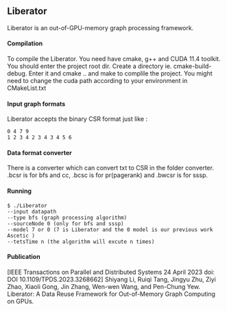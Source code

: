 ## Liberator
Liberator is an out-of-GPU-memory graph processing framework.

#### Compilation
To compile the Liberator. You need have cmake, g++ and CUDA 11.4 toolkit. 
You should enter the project root dir. 
Create a directory ie. cmake-build-debug. 
Enter it and cmake .. and make to complile the project.
You might need to change the cuda path according to your environment in CMakeList.txt

#### Input graph formats
Liberator accepts the binary CSR format just like :
```
0 4 7 9
1 2 3 4 2 3 4 3 4 5 6
```
#### Data format converter
There is a converter which can convert txt to CSR in the folder converter.
.bcsr is for bfs and cc, .bcsc is for pr(pagerank) and .bwcsr is for sssp.

#### Running
```
$ ./Liberator 
--input datapath 
--type bfs (graph processing algorithm)
--sourceNode 0 (only for bfs and sssp)
--model 7 or 0 (7 is Liberator and the 0 model is our previous work Ascetic )
--tetsTime n (the algorithm will excute n times)
```

#### Publication
[IEEE Transactions on Parallel and Distributed Systems 24 April 2023 doi: DOI 10.1109/TPDS.2023.3268662] Shiyang Li, Ruiqi Tang, Jingyu Zhu, Ziyi Zhao, Xiaoli Gong, Jin Zhang, Wen-wen Wang, and Pen-Chung Yew. Liberator: A Data Reuse Framework for Out-of-Memory Graph Computing on GPUs. 




